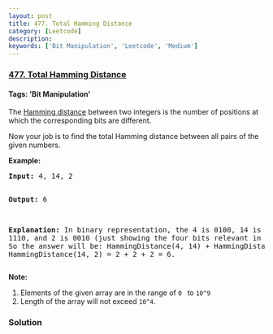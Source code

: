 ```yaml
---
layout: post
title: 477. Total Hamming Distance
category: [Leetcode]
description: 
keywords: ['Bit Manipulation', 'Leetcode', 'Medium']
---
```

### [477. Total Hamming Distance](https://leetcode.com/problems/total-hamming-distance)

#### Tags: 'Bit Manipulation'

<div class="content__u3I1 question-content__JfgR"><div><p>The <a href="https://en.wikipedia.org/wiki/Hamming_distance" target="_blank">Hamming distance</a> between two integers is the number of positions at which the corresponding bits are different.</p>
<p>Now your job is to find the total Hamming distance between all pairs of the given numbers.


</p><p><b>Example:</b><br/>
</p><pre><b>Input:</b> 4, 14, 2

<b>Output:</b> 6

<b>Explanation:</b> In binary representation, the 4 is 0100, 14 is 1110, and 2 is 0010 (just
showing the four bits relevant in this case). So the answer will be:
HammingDistance(4, 14) + HammingDistance(4, 2) + HammingDistance(14, 2) = 2 + 2 + 2 = 6.
</pre>
<p></p>
<p><b>Note:</b><br/>
</p><ol>
<li>Elements of the given array are in the range of <code>0 </code> to <code>10^9</code>
</li><li>Length of the array will not exceed <code>10^4</code>. </li>
</ol>
<p></p></div></div>

### Solution

